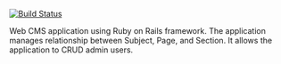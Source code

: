 [![Build Status](https://codeship.com/projects/78d180f0-a05f-0132-4781-161c16488463/status?branch=master)](https://codeship.com/projects/65401)

Web CMS application using Ruby on Rails framework.  The application manages relationship between Subject, Page, and Section.  It allows the application to CRUD admin users.
